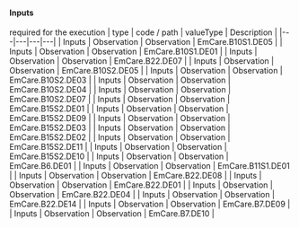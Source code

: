 #### Inputs

required for the execution
 | type | code / path | valueType | Description |
 |---|---|---|---|
| Inputs | Observation | Observation | EmCare.B10S1.DE05 |
| Inputs | Observation | Observation | EmCare.B10S1.DE01 |
| Inputs | Observation | Observation | EmCare.B22.DE07 |
| Inputs | Observation | Observation | EmCare.B10S2.DE05 |
| Inputs | Observation | Observation | EmCare.B10S2.DE03 |
| Inputs | Observation | Observation | EmCare.B10S2.DE04 |
| Inputs | Observation | Observation | EmCare.B10S2.DE07 |
| Inputs | Observation | Observation | EmCare.B15S2.DE01 |
| Inputs | Observation | Observation | EmCare.B15S2.DE09 |
| Inputs | Observation | Observation | EmCare.B15S2.DE03 |
| Inputs | Observation | Observation | EmCare.B15S2.DE02 |
| Inputs | Observation | Observation | EmCare.B15S2.DE11 |
| Inputs | Observation | Observation | EmCare.B15S2.DE10 |
| Inputs | Observation | Observation | EmCare.B6.DE01 |
| Inputs | Observation | Observation | EmCare.B11S1.DE01 |
| Inputs | Observation | Observation | EmCare.B22.DE08 |
| Inputs | Observation | Observation | EmCare.B22.DE01 |
| Inputs | Observation | Observation | EmCare.B22.DE04 |
| Inputs | Observation | Observation | EmCare.B22.DE14 |
| Inputs | Observation | Observation | EmCare.B7.DE09 |
| Inputs | Observation | Observation | EmCare.B7.DE10 |
